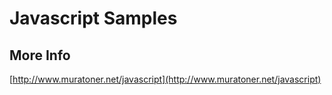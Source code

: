 # Javascript Samples

## More Info
[http://www.muratoner.net/javascript](http://www.muratoner.net/javascript)
